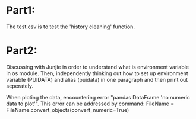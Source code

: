 # Part1:
The test.csv is to test the 'history cleaning' function.

# Part2:
Discussing with Junjie in order to understand what is environment variable in os module. Then, independently thinking out how to set up environment variable (PUIDATA) and alias (puidata) in one paragraph and then print out seperately. 

When ploting the data, encountering error "pandas DataFrame 'no numeric data to plot'". This error can be addressed by command: FileName = FileName.convert_objects(convert_numeric=True) 
